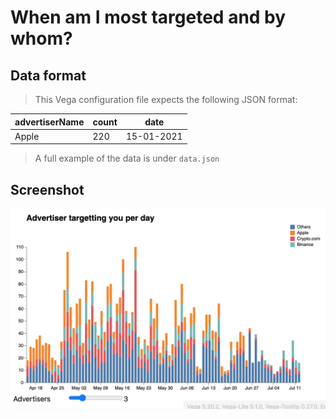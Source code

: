 # When am I most targeted and by whom? 
## Data format
> This Vega configuration file expects the following JSON format:

| advertiserName | count | date |
|---|---|---|
| Apple | 220 | 15-01-2021 |

> A full example of the data is under `data.json`

## Screenshot
![screenshot](screenshot.png)
